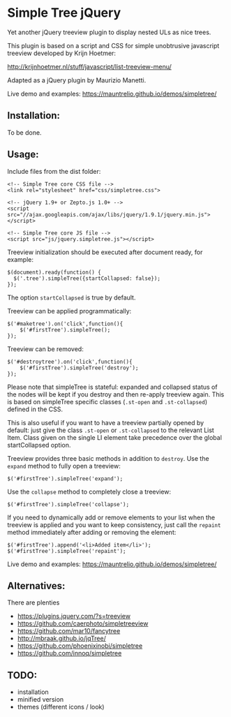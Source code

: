 # Simple Tree jQuery

Yet another jQuery treeview plugin to display nested ULs as nice trees.

This plugin is based on a script and CSS for simple unobtrusive javascript treeview developed by Krijn Hoetmer:

http://krijnhoetmer.nl/stuff/javascript/list-treeview-menu/

Adapted as a jQuery plugin by Maurizio Manetti.

Live demo and examples: https://mauntrelio.github.io/demos/simpletree/

## Installation:

To be done.

## Usage:

Include files from the dist folder:

    <!-- Simple Tree core CSS file -->
    <link rel="stylesheet" href="css/simpletree.css">

    <!-- jQuery 1.9+ or Zepto.js 1.0+ -->
    <script src="//ajax.googleapis.com/ajax/libs/jquery/1.9.1/jquery.min.js"></script>

    <!-- Simple Tree core JS file -->
    <script src="js/jquery.simpletree.js"></script>

Treeview initialization should be executed after document ready, for example:

    $(document).ready(function() {
      $('.tree').simpleTree({startCollapsed: false});
    });

The option `startCollapsed` is true by default.

Treeview can be applied programmatically:

    $('#maketree').on('click',function(){
    	$('#firstTree').simpleTree();
    });

Treeview can be removed:

    $('#destroytree').on('click',function(){
    	$('#firstTree').simpleTree('destroy');
    });

Please note that simpleTree is stateful: expanded and collapsed status of the nodes will be kept if you destroy and then re-apply treeview again. This is based on simpleTree specific classes (`.st-open` and `.st-collapsed`) defined in the CSS.

This is also useful if you want to have a treeview partially opened by default: just give the class `.st-open` or `.st-collapsed` to the relevant List Item. Class given on the single LI element take precedence over the global startCollapsed option.

Treeview provides three basic methods in addition to `destroy`.
Use the `expand` method to fully open a treeview:

    $('#firstTree').simpleTree('expand');

Use the `collapse` method to completely close a treeview:

    $('#firstTree').simpleTree('collapse');

If you need to dynamically add or remove elements to your list when the treeview is applied and you want to keep consistency, just call the `repaint` method immediately after adding or removing the element:

    $('#firstTree').append('<li>Added item</li>');
    $('#firstTree').simpleTree('repaint');

Live demo and examples: https://mauntrelio.github.io/demos/simpletree/

## Alternatives:

There are plenties

- https://plugins.jquery.com/?s=treeview
- https://github.com/caerphoto/simpletreeview
- https://github.com/mar10/fancytree
- http://mbraak.github.io/jqTree/
- https://github.com/phoenixinobi/simpletree
- https://github.com/innoq/simpletree

## TODO:

- installation
- minified version
- themes (different icons / look)
